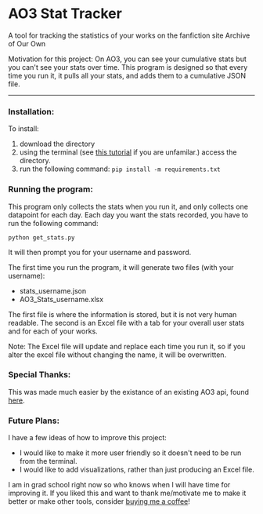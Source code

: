 # AO3 Stat Tracker

A tool for tracking the statistics of your works on the fanfiction site Archive of Our Own

Motivation for this project: 
On AO3, you can see your cumulative stats but you can't see your stats over time. 
This program is designed so that every time you run it, it pulls all your stats, and adds them to a cumulative JSON file.

---

### Installation: 

To install:  
1. download the directory 
2. using the terminal (see [this tutorial](https://towardsdatascience.com/a-quick-guide-to-using-command-line-terminal-96815b97b955) if you are unfamilar.) access the directory.
3. run the following command: `pip install -m requirements.txt`


### Running the program: 

This program only collects the stats when you run it, and only collects one datapoint for each day. 
Each day you want the stats recorded, you have to run the following command:

`python get_stats.py`

It will then prompt you for your username and password. 

The first time you run the program, it will generate two files (with your username): 
- stats_username.json
- AO3_Stats_username.xlsx

The first file is where the information is stored, but it is not very human readable. 
The second is an Excel file with a tab for your overall user stats and for each of your works. 

Note: The Excel file will update and replace each time you run it, so if you alter the excel file without changing the name, it will be overwritten. 

### Special Thanks:

This was made much easier by the existance of an existing AO3 api, found [here](https://github.com/ArmindoFlores/ao3_api). 


### Future Plans:

I have a few ideas of how to improve this project: 
- I would like to make it more user friendly so it doesn't need to be run from the terminal.
- I would like to add visualizations, rather than just producing an Excel file. 

I am in grad school right now so who knows when I will have time for improving it. If you liked this and want to thank me/motivate me to make it better or make other tools, consider [buying me a coffee](https://ko-fi.com/aylataylor)!
